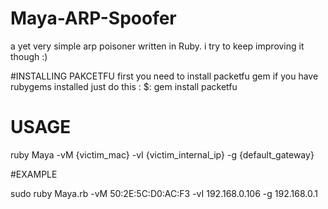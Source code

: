 # Maya-ARP-Spoofer
a yet very simple arp poisoner written in Ruby. i try to keep improving it though :)

#INSTALLING PAKCETFU
first you need to install packetfu gem
if you have rubygems installed just do this : 
	$: gem install packetfu

# USAGE

ruby Maya -vM {victim_mac} -vI {victim_internal_ip} -g {default_gateway}

#EXAMPLE

sudo ruby Maya.rb -vM 50:2E:5C:D0:AC:F3 -vI 192.168.0.106 -g 192.168.0.1

